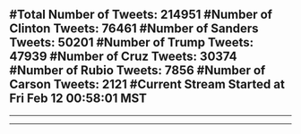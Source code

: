 #Total Number of Tweets: 214951 
#Number of Clinton Tweets: 76461
#Number of Sanders Tweets: 50201
#Number of Trump Tweets: 47939
#Number of Cruz Tweets: 30374
#Number of Rubio Tweets: 7856
#Number of Carson Tweets: 2121
#Current Stream Started at Fri Feb 12 00:58:01 MST
---
---
---
